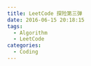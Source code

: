 ```yaml
---
title: LeetCode 探险第三弹
date: 2016-06-15 20:18:15
tags:
  - Algorithm
  - LeetCode
categories:
  - Coding
---
```

